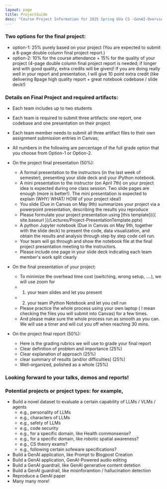 ```yaml
---
layout: page
title: ProjectGuide
desc: "Course Project Information for 2025 Spring UVa CS -GenAI-Overview"
---
```



### Two options for the final project: 
  + option-1: 25% purely based on your project (You are expected to submit a 8-page double column final project report.) 
  + option-2:  10% for the course attendance + 15% for the quality of your project (4-page double column final project report is needed; if longer and with good quality, extra credits will be given)!  If you are doing really well in your report and presentation, I will give 10 point extra credit (like delivering 8page high quality report + great notebook codebase / slide deck!)



### Details on Final Project and required artifacts: 

+ Each team includes up to two students 
+ Each team is required to submit three artifacts: one report, one codebase and one presentation on their project
+ Each team member needs to submit all three artifact files to their own assignment submission entries in Canvas; 

+ All numbers in the following are percentage of the full grade option that you choose from Option-1 or Option-2. 

+ On the project final presentation (50%): 
  - A formal presentation to the instructors (in the last week of semester), presenting your slide deck and your iPython notebook. 
  - A mini presentation to the instructor (on April 7th) on your project idea is expected during one class session. Two slide pages are enough (more is better!). The mini presentation is expected to explain  (WHY/ WHAT/ HOW of your project idea!)
  - You slide (Due in Canvas on May 9th) summarizes your project via a powerpoint presentation, describing the results you reproduce 
  - Please formulate your project presentation using [this template]({{ site.baseurl }}/Lectures/Project-PresentationTemplate.pptx)
  - A python Jupyter notebook (Due in Canvas on May 9th, together with the slide deck) to present the code, data visualization, and obtain the results and analysis through step by step code cell run. 
  - Your team will go through and show the notebook file at the final project presentation meeting to the instructors. 
  - Please include one page in your slide deck indicating each team member's work split clearly 


+ On the final presentation of your project: 
  - To minimize the overhead time cost (switching, wrong setup, ….), we will use zoom for
  - 1. your team slides and let you present
  - 2. your team iPython Notebook and let you cell run
  - Please practice the whole process using your own laptop ( I mean checking the files you will submit into Canvas) for a few times.
  - And please make sure the whole process run as smooth as you can. We will use a timer and will cut you off when reaching 30 mins.


+ On the project final report (50%): 
  - Here is the grading rubrics we will use to grade your final report 
  - Clear definition of problem and importance (25%)
  - Clear explanation of approach (25%)
  - clear summary of results (and/or difficulties) (25%)
  - Well-organized, polished as a whole (25%) 


### Looking forward to your talks, demos and reports! 

### Potential projects or project types: for example, 
- Build a novel dataset to evaluate a certain capability of LLMs / VLMs / agents
  + e.g., personality of LLMs 
  + e.g., characters of LLMs 
  + e.g., safety of LLMs
  + e.g., code security 
  + e.g., for a specific domain, like Health commonsense? 
  + e.g., for a specific domain, like robotic spatial awareness?
  + e.g., CS theory exams?
  + e.g., following certain sofeware specifications?  
- Build a GenAI application, like Prompt to Blogpost Creation  
- Build a GenAI application, GenAI-Powered audio editing
- Build a GenAI guardrail, like GenAI generative content detetion 
- Build a GenAI guardrail, like misinforamtion / hallucination detection 
- Reproduce a GenAI paper 
- Many many more! 


